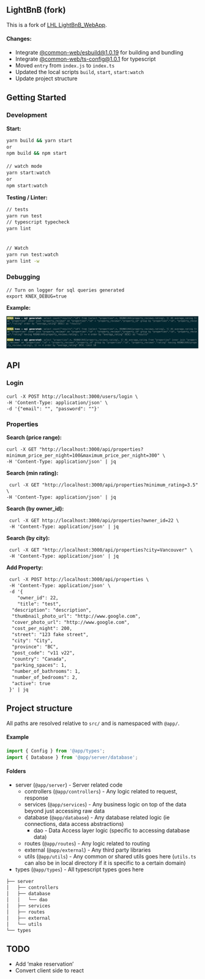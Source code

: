 ## LightBnB (fork)

This is a fork of [LHL LightBnB_WebApp](https://github.com/lighthouse-labs/LightBnB_WebApp).

#### Changes:

- Integrate [@common-web/esbuild@1.0.19](https://www.npmjs.com/package/@common-web/esbuild) for building and bundling
- Integrate [@common-web/ts-config@1.0.1](https://www.npmjs.com/package/@common-web/ts-config) for typescript 
- Moved `entry` from `index.js` to `index.ts`
- Updated the local scripts `build`, `start`, `start:watch`
- Update project structure

## Getting Started

### Development

**Start:**
```sh
yarn build && yarn start
or
npm build && npm start

// watch mode 
yarn start:watch
or
npm start:watch
```
**Testing / Linter:**

```sh
// tests 
yarn run test
// typescript typecheck
yarn lint


// Watch
yarn run test:watch
yarn lint -w
```

### Debugging 

```
// Turn on logger for sql queries generated
export KNEX_DEBUG=true
```

**Example:**

![Knex Debug Logging](./internal/images/knex-querybuilder-debug.png)

## API

### Login

```curl
curl -X POST http://localhost:3000/users/login \
-H 'Content-Type: application/json' \
-d '{"email": "", "password": ""}'
```

### Properties

**Search (price range):**

```curl
curl -X GET "http://localhost:3000/api/properties?minimum_price_per_night=100&maximum_price_per_night=300" \
-H 'Content-Type: application/json' | jq
```

**Search (min rating):**

```curl
 curl -X GET "http://localhost:3000/api/properties?minimum_rating=3.5" \
-H 'Content-Type: application/json' | jq
```

**Search (by owner_id):**

```curl
 curl -X GET http://localhost:3000/api/properties?owner_id=22 \
 -H 'Content-Type: application/json' | jq
```

**Search (by city):**
```curl
 curl -X GET "http://localhost:3000/api/properties?city=Vancouver" \
 -H 'Content-Type: application/json' | jq
```

**Add Property:**

```curl
 curl -X POST http://localhost:3000/api/properties \
 -H 'Content-Type: application/json' \
 -d '{
    "owner_id": 22,
    "title": "test",
  "description": "description",
  "thumbnail_photo_url": "http://www.google.com",
  "cover_photo_url": "http://www.google.com",
  "cost_per_night": 200,
  "street": "123 fake street",
  "city": "City",
  "province": "BC",
  "post_code": "v11 v22",
  "country": "Canada",
  "parking_spaces": 1,
  "number_of_bathrooms": 1,
  "number_of_bedrooms": 2,
  "active": true
 }' | jq
```

## Project structure

All paths are resolved relative to `src/` and is namespaced with `@app/`.

#### Example

```ts
import { Config } from '@app/types';
import { Database } from '@app/server/database';
```

#### Folders

- server (`@app/server`) - Server related code  
  - controllers (`@app/controllers`) - Any logic related to request, response  
  - services (`@app/services`) - Any business logic on top of the data beyond just accessing raw data  
  - database (`@app/database`) - Any database related logic (ie connections, data access abstractions)   
     - dao - Data Access layer logic (specific to accessing database data)  
  - routes (`@app/routes`) - Any logic related to routing
  - external (`@app/external`) - Any third party libraries 
  - utils (`@app/utils`) - Any common or shared utils goes here (`utils.ts` can also be in local directory if it is specific to a certain domain)
- types (`@app/types`) - All typescript types goes here

```
├── server
│   ├── controllers
│   ├── database
│   │   └── dao
│   ├── services
│   ├── routes 
│   ├── external 
│   └── utils
└── types
```

## TODO 

- Add ‘make reservation’
- Convert client side to react

